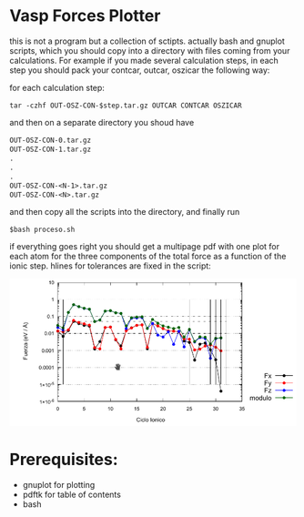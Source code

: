 Vasp Forces Plotter
========================

this is not a program but a collection of sctipts. actually bash and gnuplot scripts, which
you should copy into a directory with files coming from your calculations.
For example if you made several calculation steps, in each step you should pack your
contcar, outcar, oszicar the following way:

for each calculation step:
```{bash}
tar -czhf OUT-OSZ-CON-$step.tar.gz OUTCAR CONTCAR OSZICAR
```

and then on a separate directory you shoud have

```{bash}
OUT-OSZ-CON-0.tar.gz
OUT-OSZ-CON-1.tar.gz
.
.
.
OUT-OSZ-CON-<N-1>.tar.gz
OUT-OSZ-CON-<N>.tar.gz
```
and then copy all the scripts into the directory, and finally run 

```{bash}
$bash proceso.sh
```

if everything goes right you should get a multipage pdf with one plot for each atom for the three components
of the total force as a function of the ionic step. hlines for tolerances are fixed in the script:

![pdf page for an atom](Screenshot_20200711_105957.png)


# Prerequisites:

- gnuplot for plotting
- pdftk for table of contents
- bash
